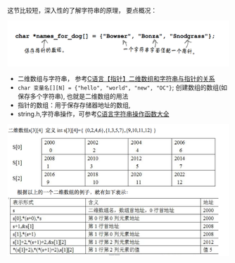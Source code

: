 这节比较短，深入性的了解字符串的原理， 要点概况：

![](https://raw.githubusercontent.com/BeginMan/BookNotes/master/C/media/string1.png)

- 二维数组与字符串， 参考[C语言【指针】二维数组和字符串与指针的关系](http://zhaoyuqiang.blog.51cto.com/6328846/1190348)
- `char 变量名[][N] = {"hello", "world", "new", "OC"}`; 创建数组的数组(如保存多个字符串), 也就是二维数组的用法
- 指针的数组：用于保存存储器地址的数组,
- string.h,字符串操作，可参考[C语言字符串操作函数大全](http://c.biancheng.net/cpp/u/hs2/)

![](https://raw.githubusercontent.com/BeginMan/BookNotes/master/C/media/array.png)

